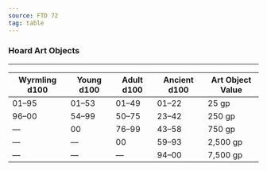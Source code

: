 ```yaml
---
source: FTD 72
tag: table
---
```


### Hoard Art Objects
---
|Wyrmling d100|Young d100|Adult d100|Ancient d100|Art Object Value|
|----|----|----|----|----|
|01–95|01–53|01–49|01–22|25 gp|
|96–00|54–99|50–75|23–42|250 gp|
|—|00|76–99|43–58|750 gp|
|—|—|00|59–93|2,500 gp|
|—|—|—|94–00|7,500 gp|

